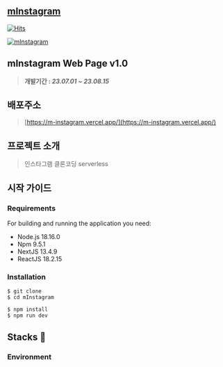 ## [mInstagram](https://m-instagram.vercel.app/)
 

[![Hits](https://hits.seeyoufarm.com/api/count/incr/badge.svg?url=https%3A%2F%2Fm-instagram.vercel.app&count_bg=%2379C83D&title_bg=%235B5E66&icon=&icon_color=%23E7E7E7&title=Visit&edge_flat=false)](https://hits.seeyoufarm.com) 

 
[![mInstagram](https://github.com/MinJeung-Kim/mInstagram/assets/79193369/3e2c8d73-2c89-4ae2-9345-47f1a7a69727)](https://m-instagram.vercel.app/)


## mInstagram Web Page v1.0
> **개발기간 : *23.07.01 ~ 23.08.15***
## 배포주소
> [https://m-instagram.vercel.app/](https://m-instagram.vercel.app/)
## 프로젝트 소개
> 인스타그램 클론코딩
> serverless
## 시작 가이드
### Requirements
For building and running the application you need:
- Node.js 18.16.0
- Npm 9.5.1
- NextJS 13.4.9
- ReactJS 18.2.15
### Installation
```shell
$ git clone
$ cd mInstagram

$ npm install
$ npm run dev
```

## Stacks 🔧
### Environment
